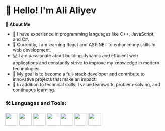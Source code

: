 # 👋 Hello! I'm Ali Aliyev  

🌟 **About Me**  
- 🚀 I have experience in programming languages like C++, JavaScript, and C#.  
- 🌱 Currently, I am learning React and ASP.NET to enhance my skills in web development.  
- 💻 I am passionate about building dynamic and efficient web applications and constantly strive to improve my knowledge in modern technologies.  
- 🎯 My goal is to become a full-stack developer and contribute to innovative projects that make an impact.  
- 🌟 In addition to technical skills, I value teamwork, problem-solving, and continuous learning.  


### 🛠 Languages and Tools:
<img src="https://cdn.jsdelivr.net/gh/devicons/devicon/icons/cplusplus/cplusplus-original.svg" width="40" height="40"/>  
<img src="https://cdn.jsdelivr.net/gh/devicons/devicon/icons/javascript/javascript-original.svg" width="40" height="40"/>  
<img src="https://cdn.jsdelivr.net/gh/devicons/devicon/icons/csharp/csharp-original.svg" width="40" height="40"/>  
<img src="https://cdn.jsdelivr.net/gh/devicons/devicon/icons/dotnetcore/dotnetcore-original.svg" width="40" height="40"/>  
<img src="https://cdn.jsdelivr.net/gh/devicons/devicon/icons/react/react-original.svg" width="40" height="40"/>  
<img src="https://cdn.jsdelivr.net/gh/devicons/devicon/icons/bootstrap/bootstrap-original.svg" width="40" height="40"/>  
<img src="https://cdn.jsdelivr.net/gh/devicons/devicon/icons/tailwindcss/tailwindcss-plain.svg" width="40" height="40"/>  

